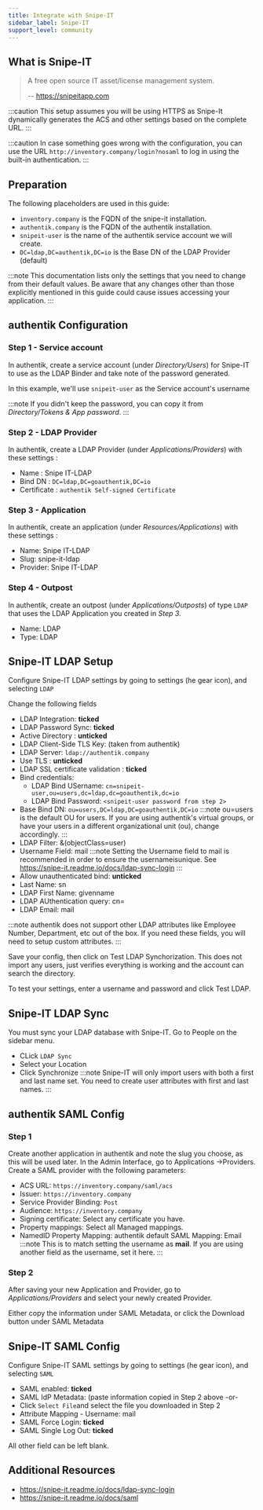 ```yaml
---
title: Integrate with Snipe-IT
sidebar_label: Snipe-IT
support_level: community
---
```


## What is Snipe-IT

> A free open source IT asset/license management system.
>
> -- https://snipeitapp.com

:::caution
This setup assumes you will be using HTTPS as Snipe-It dynamically generates the ACS and other settings based on the complete URL.
:::

:::caution
In case something goes wrong with the configuration, you can use the URL `http://inventory.company/login?nosaml` to log in using the
built-in authentication.
:::

## Preparation

The following placeholders are used in this guide:

- `inventory.company` is the FQDN of the snipe-it installation.
- `authentik.company` is the FQDN of the authentik installation.
- `snipeit-user` is the name of the authentik service account we will create.
- `DC=ldap,DC=authentik,DC=io` is the Base DN of the LDAP Provider (default)

:::note
This documentation lists only the settings that you need to change from their default values. Be aware that any changes other than those explicitly mentioned in this guide could cause issues accessing your application.
:::

## authentik Configuration

### Step 1 - Service account

In authentik, create a service account (under _Directory/Users_) for Snipe-IT to use as the LDAP Binder and take note of the password generated.

In this example, we'll use `snipeit-user` as the Service account's username

:::note
If you didn't keep the password, you can copy it from _Directory/Tokens & App password_.
:::

### Step 2 - LDAP Provider

In authentik, create a LDAP Provider (under _Applications/Providers_) with these settings :

- Name : Snipe IT-LDAP
- Bind DN : `DC=ldap,DC=goauthentik,DC=io`
- Certificate : `authentik Self-signed Certificate`

### Step 3 - Application

In authentik, create an application (under _Resources/Applications_) with these settings :

- Name: Snipe IT-LDAP
- Slug: snipe-it-ldap
- Provider: Snipe IT-LDAP

### Step 4 - Outpost

In authentik, create an outpost (under _Applications/Outposts_) of type `LDAP` that uses the LDAP Application you created in _Step 3_.

- Name: LDAP
- Type: LDAP

## Snipe-IT LDAP Setup

Configure Snipe-IT LDAP settings by going to settings (he gear icon), and selecting `LDAP`

Change the following fields

- LDAP Integration: **ticked**
- LDAP Password Sync: **ticked**
- Active Directory : **unticked**
- LDAP Client-Side TLS Key: (taken from authentik)
- LDAP Server: `ldap://authentik.company`
- Use TLS : **unticked**
- LDAP SSL certificate validation : **ticked**
- Bind credentials:
    - LDAP Bind USername: `cn=snipeit-user,ou=users,dc=ldap,dc=goauthentik,dc=io`
    - LDAP Bind Password: `<snipeit-user password from step 2>`
- Base Bind DN: `ou=users,DC=ldap,DC=goauthentik,DC=io`
  :::note
  ou=users is the default OU for users. If you are using authentik's virtual groups, or have your users in a different organizational unit (ou), change accordingly.
  :::
- LDAP Filter: &(objectClass=user)
- Username Field: mail
  :::note
  Setting the Username field to mail is recommended in order to ensure the usernameisunique. See https://snipe-it.readme.io/docs/ldap-sync-login
  :::
- Allow unauthenticated bind: **unticked**
- Last Name: sn
- LDAP First Name: givenname
- LDAP AUthentication query: cn=
- LDAP Email: mail

:::note
authentik does not support other LDAP attributes like Employee Number, Department, etc out of the box. If you need these fields, you will need to setup custom attributes.
:::

Save your config, then click on Test LDAP Synchorization. This does not import any users, just verifies everything is working and the account can search the directory.

To test your settings, enter a username and password and click Test LDAP.

## Snipe-IT LDAP Sync

You must sync your LDAP database with Snipe-IT. Go to People on the sidebar menu.

- CLick `LDAP Sync`
- Select your Location
- Click Synchronize
  :::note
  Snipe-IT will only import users with both a first and last name set. You need to create user attributes with first and last names.
  :::

## authentik SAML Config

### Step 1

Create another application in authentik and note the slug you choose, as this will be used later. In the Admin Interface, go to Applications ->Providers. Create a SAML provider with the following parameters:

- ACS URL: `https://inventory.company/saml/acs`
- Issuer: `https://inventory.company`
- Service Provider Binding: `Post`
- Audience: `https://inventory.company`
- Signing certificate: Select any certificate you have.
- Property mappings: Select all Managed mappings.
- NamedID Property Mapping: authentik default SAML Mapping: Email
  :::note
  This is to match setting the username as **mail**. If you are using another field as the username, set it here.
  :::

### Step 2

After saving your new Application and Provider, go to _Applications/Providers_ and select your newly created Provider.

Either copy the information under SAML Metadata, or click the Download button under SAML Metadata

## Snipe-IT SAML Config

Configure Snipe-IT SAML settings by going to settings (he gear icon), and selecting `SAML`

- SAML enabled: **ticked**
- SAML IdP Metadata: (paste information copied in Step 2 above -or-
- Click `Select File`and select the file you downloaded in Step 2
- Attribute Mapping - Username: mail
- SAML Force Login: **ticked**
- SAML Single Log Out: **ticked**

All other field can be left blank.

## Additional Resources

- https://snipe-it.readme.io/docs/ldap-sync-login
- https://snipe-it.readme.io/docs/saml
